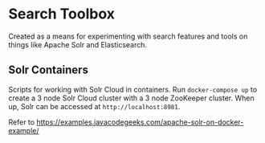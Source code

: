 # Search Toolbox

Created as a means for experimenting with search features and tools on things like Apache Solr and Elasticsearch.

## Solr Containers

Scripts for working with Solr Cloud in containers. Run `docker-compose up` to create a 3 node Solr Cloud cluster with a 3 node ZooKeeper cluster. When up, Solr can be accessed at `http://localhost:8981`.

Refer to https://examples.javacodegeeks.com/apache-solr-on-docker-example/
